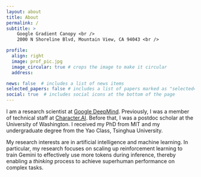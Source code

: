 ```yaml
---
layout: about
title: About
permalink: /
subtitle: >
    Google Gradient Canopy <br />
    2000 N Shoreline Blvd, Mountain View, CA 94043 <br />

profile:
  align: right
  image: prof_pic.jpg
  image_circular: true # crops the image to make it circular
  address:

news: false  # includes a list of news items
selected_papers: false # includes a list of papers marked as "selected={true}"
social: true  # includes social icons at the bottom of the page
---
```


I am a research scientist at [Google DeepMind](https://deepmind.google/).
Previously, I was a member of technical staff at [Character.AI](https://character.ai/).
Before that, I was a postdoc scholar at the University of Washington.
I received my PhD from MIT and my undergraduate degree from the Yao Class, Tsinghua University.

My research interests are in artificial intelligence and machine learning.
In particular, my research focuses on scaling up reinforcement learning to train Gemini to effectively use more tokens during inference, thereby enabling a *thinking* process to achieve superhuman performance on complex tasks.

<!-- Put your address / P.O. box / other info right below your picture. You can also disable any these elements by editing `profile` property of the YAML header of your `_pages/about.md`. Edit `_bibliography/papers.bib` and Jekyll will render your [publications page](/al-folio/publications/) automatically. -->